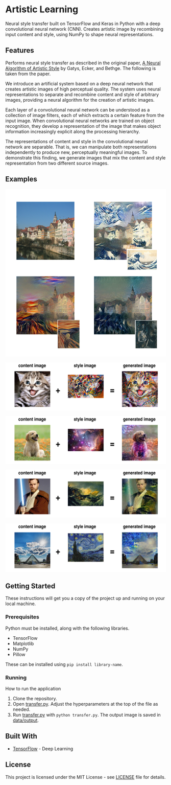 # Artistic Learning

Neural style transfer built on TensorFlow and Keras in Python with a deep convolutional neural network (CNN). Creates artistic image by recombining input content and style, using NumPy to shape neural representations.

## Features

Performs neural style transfer as described in the original paper, [A Neural Algorithm of Artistic Style](https://arxiv.org/pdf/1508.06576.pdf) by Gatys, Ecker, and Bethge. The following is taken from the paper.

We introduce an artificial system based on a deep neural network that creates artistic images of high perceptual quality. The system uses neural representations to separate and recombine content and style of arbitrary images, providing a neural algorithm for the creation of artistic images.

Each layer of a convolutional neural network can be understood as a collection of image filters, each of which extracts a certain feature from the input image. When convolutional neural networks are trained on object recognition, they develop a representation of the image that makes object information increasingly explicit along the processing hierarchy.

The representations of content and style in the convolutional neural network are separable. That is, we can manipulate both representations independently to produce new, perceptually meaningful images. To demonstrate this finding, we generate images that mix the content and style representation from two different source images.

## Examples

![output](images/output.png)

![output1](images/output1.png)

![output2](images/output2.png)

![output3](images/output3.png)

![output4](images/output4.png)

## Getting Started

These instructions will get you a copy of the project up and running on your local machine.

### Prerequisites

Python must be installed, along with the following libraries.

* TensorFlow
* Matplotlib
* NumPy
* Pillow

These can be installed using ```pip install library-name```.

### Running

How to run the application

1. Clone the repository.
2. Open [transfer.py](src/transfer.py). Adjust the hyperparameters at the top of the file as needed. 
3. Run [transfer.py](src/transfer.py) with ```python transfer.py```. The output image is saved in [data/output](data/output).

## Built With

* [TensorFlow](https://www.tensorflow.org/) - Deep Learning

## License

This project is licensed under the MIT License - see [LICENSE](LICENSE) file for details.
